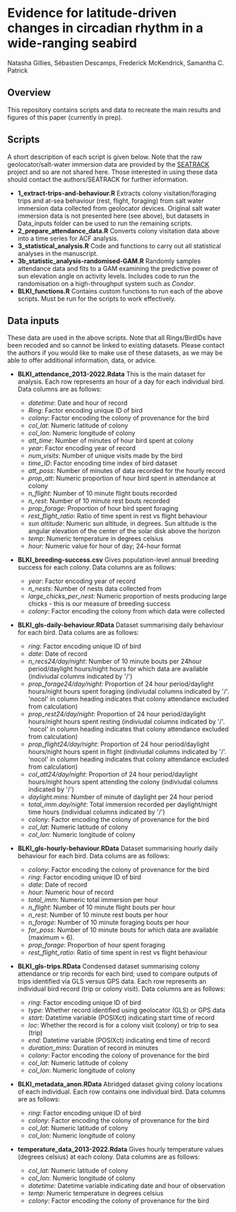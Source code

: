# Evidence for latitude-driven changes in circadian rhythm in a wide-ranging seabird 
Natasha Gillies, Sébastien Descamps, Frederick McKendrick, Samantha C. Patrick

## Overview
This repository contains scripts and data to recreate the main results and figures of this paper (currently in prep). 

## Scripts
A short description of each script is given below. Note that the raw geolocator/salt-water immersion data are provided by the [SEATRACK](https://seapop.no/en/seatrack/) project and so are not shared here. Those interested in using these data should contact the authors/SEATRACK for further information.

- **1_extract-trips-and-behaviour.R** Extracts colony visitation/foraging trips and at-sea behaviour (rest, flight, foraging) from salt water immersion data collected from geolocator devices. Original salt water immersion data is not presented here (see above), but datasets in Data_inputs folder can be used to run the remaining scripts.
- **2_prepare_attendance_data.R** Converts colony visitation data above into a time series for ACF analysis.
- **3_statistical_analysis.R** Code and functions to carry out all statistical analyses in the manuscript. 
- **3b_statistic_analysis-randomised-GAM.R** Randomly samples attendance data and fits to a GAM examining the predictive power of sun elevation angle on activity levels. Includes code to run the randomisation on a high-throughput system such as _Condor_.
- **BLKI_functions.R** Contains custom functions to run each of the above scripts. Must be run for the scripts to work effectively.

## Data inputs

These data are used in the above scripts. Note that all Rings/BirdIDs have been recoded and so cannot be linked to existing datasets. Please contact the authors if you would like to make use of these datasets, as we may be able to offer additional information, data, or advice. 

- **BLKI_attendance_2013-2022.Rdata** This is the main dataset for analysis. Each row represents an hour of a day for each individual bird. Data columns are as follows:
  - _datetime_: Date and hour of record
  - _Ring_: Factor encoding unique ID of bird
  - _colony_: Factor encoding the colony of provenance for the bird
  - _col_lat_: Numeric latitude of colony
  - _col_lon_: Numeric longitude of colony
  - _att_time_: Number of minutes of hour bird spent at colony
  - _year_: Factor encoding year of record
  - _num_visits_: Number of unique visits made by the bird
  - _time_ID_: Factor encoding time index of bird dataset
  - _att_poss_: Number of minutes of data recorded for the hourly record
  - _prop_att_: Numeric proportion of hour bird spent in attendance at colony
  - _n_flight_: Number of 10 minute flight bouts recorded
  - _n_rest_: Number of 10 minute rest bouts recorded
  - _prop_forage_: Proportion of hour bird spent foraging
  - _rest_flight_ratio_: Ratio of time spent in rest vs flight behaviour
  - _sun altitude_: Numeric sun altitude, in degrees. Sun altitude is the angular elevation of the center of the solar disk above the horizon
  - _temp_: Numeric temperature in degrees celsius
  - _hour_: Numeric value for hour of day; 24-hour format

- **BLKI_breeding-success.csv** Gives population-level annual breeding success for each colony. Data columns are as follows:
  - _year_: Factor encoding year of record
  - _n_nests_: Number of nests data collected from
  - _large_chicks_per_nest_: Numeric proportion of nests producing large chicks - this is our measure of breeding success
  - _colony_: Factor encoding the colony from which data were collected

- **BLKI_gls-daily-behaviour.RData** Dataset summarising daily behaviour for each bird. Data colums are as follows:
  - _ring_: Factor encoding unique ID of bird
  - _date_: Date of record
  - _n_recs24/day/night_: Number of 10 minute bouts per 24hour period/daylight hours/night hours for which data are available (indiviudal columns indicated by '/')
  - _prop_forage24/day/night_: Proportion of 24 hour period/daylight hours/night hours spent foraging (indiviudal columns indicated by '/'. 'nocol' in column heading indicates that colony attendance excluded from calculation)
  - _prop_rest24/day/night_: Proportion of 24 hour period/daylight hours/night hours spent resting (indiviudal columns indicated by '/'. 'nocol' in column heading indicates that colony attendance excluded from calculation)
  - _prop_flight24/day/night_: Proportion of 24 hour period/daylight hours/night hours spent in flight (indiviudal columns indicated by '/'. 'nocol' in column heading indicates that colony attendance excluded from calculation)
  - _col_att24/day/night_: Proportion of 24 hour period/daylight hours/night hours spent attending the colony (indiviudal columns indicated by '/')
  - _daylight.mins_: Number of minute of daylight per 24 hour period
  - _total_imm.day/night_: Total immersion recorded per daylight/night time hours (individual columns indicated by '/')
  - _colony_: Factor encoding the colony of provenance for the bird
  - _col_lat_: Numeric latitude of colony
  - _col_lon_: Numeric longitude of colony

- **BLKI_gls-hourly-behaviour.RData** Dataset summarising hourly daily behaviour for each bird. Data colums are as follows:
  - _colony_: Factor encoding the colony of provenance for the bird
  - _ring_: Factor encoding unique ID of bird
  - _date_: Date of record
  - _hour_: Numeric hour of record
  - _total_imm_: Numeric total immersion per hour
  - _n_flight_: Number of 10 minute flight bouts per hour
  - _n_rest_: Number of 10 minute rest bouts per hour
  - _n_forage_: Number of 10 minute foraging bouts per hour
  - _for_poss_: Number of 10 minute bouts for which data are available (maximum = 6).
  - _prop_forage_: Proportion of hour spent foraging
  - _rest_flight_ratio_: Ratio of time spent in rest vs flight behaviour

- **BLKI_gls-trips.RData** Condensed dataset summarising colony attendance or trip records for each bird; used to compare outputs of trips identified via GLS versus GPS data. Each row represents an individual bird record (trip or colony visit). Data columns are as follows:
  - _ring_: Factor encoding unique ID of bird
  - _type_: Whether record identified using geolocator (GLS) or GPS data
  - _start_: Datetime variable (POSIXct) indicating start time of record
  - _loc_: Whether the record is for a colony visit (colony) or trip to sea (trip)
  - _end_: Datetime variable (POSIXct) indicating end time of record
  - _duration_mins_: Duration of record in minutes
  - _colony_: Factor encoding the colony of provenance for the bird
  - _col_lat_: Numeric latitude of colony
  - _col_lon_: Numeric longitude of colony
 
- **BLKI_metadata_anon.RData** Abridged dataset giving colony locations of each individual. Each row contains one individual bird. Data columns are as follows:
  - _ring_: Factor encoding unique ID of bird
  - _colony_: Factor encoding the colony of provenance for the bird
  - _col_lat_: Numeric latitude of colony
  - _col_lon_: Numeric longitude of colony
    
- **temperature_data_2013-2022.Rdata** Gives hourly temperature values (degrees celsius) at each colony. Data columns are as follows:
  - _col_lat_: Numeric latitude of colony
  - _col_lon_: Numeric longitude of colony
  - _datetime_: Datetime variable indicating date and hour of observation
  - _temp_: Numeric temperature in degrees celsius
  - _colony_: Factor encoding the colony of provenance for the bird
